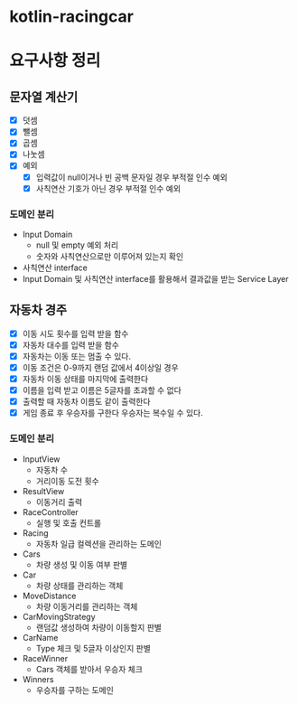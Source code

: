 # kotlin-racingcar
# 요구사항 정리

## 문자열 계산기
* [X] 덧셈
* [X] 뺄셈
* [X] 곱셈
* [X] 나눗셈
* [X] 예외
  * [X] 입력값이 null이거나 빈 공백 문자일 경우 부적절 인수 예외
  * [X] 사칙연산 기호가 아닌 경우 부적절 인수 예외

### 도메인 분리
* Input Domain
  * null 및 empty 예외 처리
  * 숫자와 사칙연산으로만 이루어져 있는지 확인
* 사칙연산 interface
* Input Domain 및 사칙연산 interface를 활용해서 결과값을 받는 Service Layer

## 자동차 경주
* [x] 이동 시도 횟수를 입력 받을 함수
* [x] 자동차 대수를 입력 받을 함수
* [x] 자동차는 이동 또는 멈출 수 있다.
* [x] 이동 조건은 0-9까지 랜덤 값에서 4이상일 경우
* [x] 자동차 이동 상태를 마지막에 출력한다
* [X] 이름을 입력 받고 이름은 5글자를 초과할 수 없다
* [x] 출력할 때 자동차 이름도 같이 출력한다
* [x] 게임 종료 후 우승자를 구한다 우승자는 복수일 수 있다.

### 도메인 분리
* InputView
  * 자동차 수
  * 거리이동 도전 횟수
* ResultView
  * 이동거리 출력
* RaceController
  * 실행 및 호출 컨트롤
* Racing
  * 자동차 일급 컬렉션을 관리하는 도메인
* Cars
  * 차량 생성 및 이동 여부 판별
* Car
  * 차량 상태를 관리하는 객체
* MoveDistance
  * 차량 이동거리를 관리하는 객체
* CarMovingStrategy
  * 랜덤값 생성하여 차량이 이동할지 판별
* CarName
  * Type 체크 및 5글자 이상인지 판별
* RaceWinner
  * Cars 객체를 받아서 우승자 체크
* Winners
  * 우승자를 구하는 도메인
